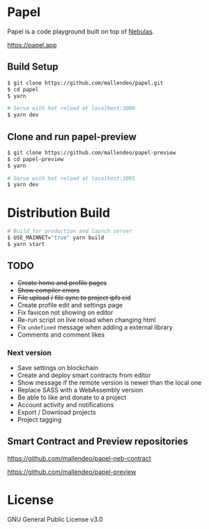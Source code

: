 # Papel

Papel is a code playground built on top of [Nebulas](https://nebulas.io).

https://papel.app

## Build Setup

``` bash
$ git clone https://github.com/mallendeo/papel.git
$ cd papel
$ yarn

# Serve with hot reload at localhost:3000
$ yarn dev
```

## Clone and run papel-preview
```bash
$ git clone https://github.com/mallendeo/papel-preview
$ cd papel-preview
$ yarn

# Serve with hot reload at localhost:3001
$ yarn dev
```

# Distribution Build
```bash
# Build for production and launch server
$ USE_MAINNET="true" yarn build
$ yarn start
```

## TODO
- ~~Create home and profile pages~~
- ~~Show compiler errors~~
- ~~File upload / file sync to project ipfs cid~~
- Create profile edit and settings page
- Fix favicon not showing on editor
- Re-run script on live reload when changing html
- Fix `undefined` message when adding a external library
- Comments and comment likes

### Next version
- Save settings on blockchain
- Create and deploy smart contracts from editor
- Show message if the remote version is newer than the local one
- Replace SASS with a WebAssembly version
- Be able to like and donate to a project
- Account activity and notifications
- Export / Download projects
- Project tagging

## Smart Contract and Preview repositories

https://github.com/mallendeo/papel-neb-contract

https://github.com/mallendeo/papel-preview

# License
GNU General Public License v3.0
